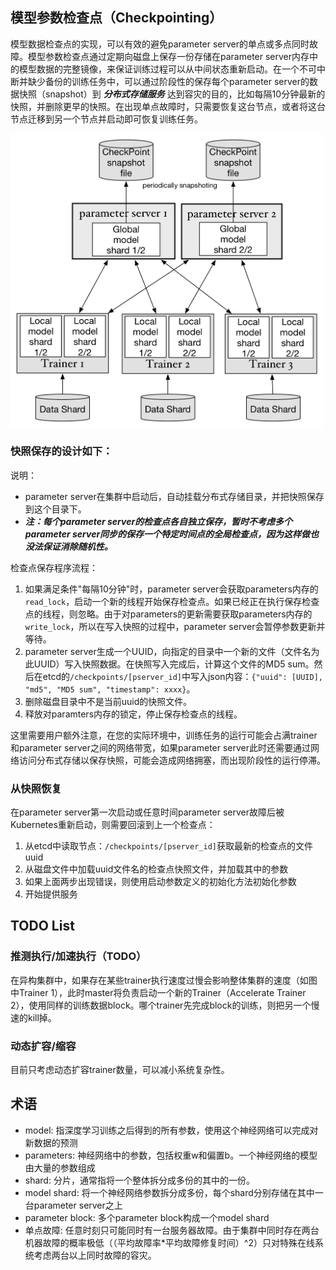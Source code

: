 ## 模型参数检查点（Checkpointing）
模型数据检查点的实现，可以有效的避免parameter server的单点或多点同时故障。模型参数检查点通过定期向磁盘上保存一份存储在parameter server内存中的模型数据的完整镜像，来保证训练过程可以从中间状态重新启动。在一个不可中断并缺少备份的训练任务中，可以通过阶段性的保存每个parameter server的数据快照（snapshot）到 ***分布式存储服务*** 达到容灾的目的，比如每隔10分钟最新的快照，并删除更早的快照。在出现单点故障时，只需要恢复这台节点，或者将这台节点迁移到另一个节点并启动即可恢复训练任务。

<img src="src/checkpointing.png" width="500"/>

### 快照保存的设计如下：

说明：

* parameter server在集群中启动后，自动挂载分布式存储目录，并把快照保存到这个目录下。
* ***注：每个parameter server的检查点各自独立保存，暂时不考虑多个parameter server同步的保存一个特定时间点的全局检查点，因为这样做也没法保证消除随机性。***

检查点保存程序流程：

1. 如果满足条件"每隔10分钟"时，parameter server会获取parameters内存的`read_lock`，启动一个新的线程开始保存检查点。如果已经正在执行保存检查点的线程，则忽略。由于对parameters的更新需要获取parameters内存的`write_lock`，所以在写入快照的过程中，parameter server会暂停参数更新并等待。
2. parameter server生成一个UUID，向指定的目录中一个新的文件（文件名为此UUID）写入快照数据。在快照写入完成后，计算这个文件的MD5 sum。然后在etcd的`/checkpoints/[pserver_id]`中写入json内容：`{"uuid": [UUID], "md5", "MD5 sum", "timestamp": xxxx}`。
3. 删除磁盘目录中不是当前uuid的快照文件。
4. 释放对paramters内存的锁定，停止保存检查点的线程。

这里需要用户额外注意，在您的实际环境中，训练任务的运行可能会占满trainer和parameter server之间的网络带宽，如果parameter server此时还需要通过网络访问分布式存储以保存快照，可能会造成网络拥塞，而出现阶段性的运行停滞。

### 从快照恢复

在parameter server第一次启动或任意时间parameter server故障后被Kubernetes重新启动，则需要回滚到上一个检查点：

  1. 从etcd中读取节点：`/checkpoints/[pserver_id]`获取最新的检查点的文件uuid
  1. 从磁盘文件中加载uuid文件名的检查点快照文件，并加载其中的参数
  1. 如果上面两步出现错误，则使用启动参数定义的初始化方法初始化参数
  1. 开始提供服务

## TODO List
### 推测执行/加速执行（TODO）
在异构集群中，如果存在某些trainer执行速度过慢会影响整体集群的速度（如图中Trainer 1），此时master将负责启动一个新的Trainer（Accelerate Trainer 2），使用同样的训练数据block。哪个trainer先完成block的训练，则把另一个慢速的kill掉。

### 动态扩容/缩容
目前只考虑动态扩容trainer数量，可以减小系统复杂性。

## 术语
* model: 指深度学习训练之后得到的所有参数，使用这个神经网络可以完成对新数据的预测
* parameters: 神经网络中的参数，包括权重w和偏置b。一个神经网络的模型由大量的参数组成
* shard: 分片，通常指将一个整体拆分成多份的其中的一份。
* model shard: 将一个神经网络参数拆分成多份，每个shard分别存储在其中一台parameter server之上
* parameter block: 多个parameter block构成一个model shard
* 单点故障: 任意时刻只可能同时有一台服务器故障。由于集群中同时存在两台机器故障的概率极低（（平均故障率*平均故障修复时间）^2）只对特殊在线系统考虑两台以上同时故障的容灾。
